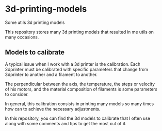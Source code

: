 # 3d-printing-models
Some utils 3d printing models

This repository stores many 3d printing models that resulted in me utils on many occasions.

## Models to calibrate

A typical issue when I work with a 3d printer is the calibration. Each 3dprinter must be calibrated with specific parameters that change from 3dprinter to another and a filament to another.

The perpendicular between the axis, the temperature, the steps or velocity of his motors, and the material composition of filaments is some parameters to consider.

In general, this calibration consists in printing many models so many times how can to achieve the necessary adjustments.

In this repository, you can find the 3d models to calibrate that I often use along with some comments and tips to get the most out of it.
